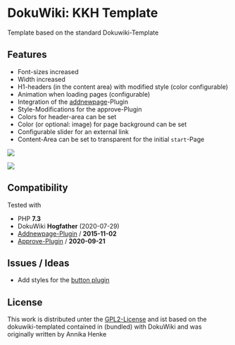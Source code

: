 # DokuWiki: KKH Template

Template based on the standard Dokuwiki-Template


## Features

* Font-sizes increased
* Width increased
* H1-headers (in the content area) with modified style (color configurable)
* Animation when loading pages (configurable)
* Integration of the [addnewpage](https://www.dokuwiki.org/plugin:addnewpage)-Plugin
* Style-Modifications for the approve-Plugin
* Colors for header-area can be set
* Color (or optional: image) for page background can be set
* Configurable slider for an external link
* Content-Area can be set to transparent for the initial ``start``-Page

![](images/screenshots/screenshot1.png)

![](images/screenshots/screenshot2.png)


## Compatibility

Tested with

* PHP **7.3**
* DokuWiki **Hogfather** (2020-07-29)
* [Addnewpage-Plugin](https://www.dokuwiki.org/plugin:addnewpage) / **2015-11-02**
* [Approve-Plugin](https://www.dokuwiki.org/plugin:addnewpage) / **2020-09-21**

## Issues / Ideas

* Add styles for the [button plugin](https://www.dokuwiki.org/plugin:button)

## License

This work is distributed unter the [GPL2-License](http://www.gnu.org/licenses/old-licenses/gpl-2.0.html) and ist based on the dokuwiki-templated contained in (bundled) with DokuWiki and was originally written by Annika Henke
